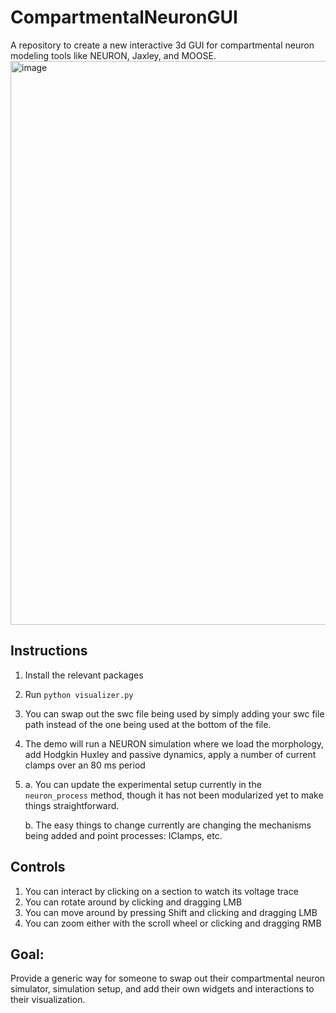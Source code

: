 # CompartmentalNeuronGUI
A repository to create a new interactive 3d GUI for compartmental neuron modeling tools like NEURON, Jaxley, and MOOSE.
<img width="902" alt="image" src="https://github.com/user-attachments/assets/fbdfcc50-5547-4f87-ae4d-48f3e3c653cd" />

## Instructions
1. Install the relevant packages
2. Run `python visualizer.py`
3. You can swap out the swc file being used by simply adding your swc file path instead of the one being used at the bottom of the file.
4. The demo will run a NEURON simulation where we load the morphology, add Hodgkin Huxley and passive dynamics, apply a number of current clamps over an 80 ms period
5.
    a. You can update the experimental setup currently in the `neuron_process` method, though it has not been modularized yet to make things straightforward.

    b. The easy things to change currently are changing the mechanisms being added and point processes: IClamps, etc.
## Controls
1. You can interact by clicking on a section to watch its voltage trace
2. You can rotate around by clicking and dragging LMB
3. You can move around by pressing Shift and clicking and dragging LMB
4. You can zoom either with the scroll wheel or clicking and dragging RMB
## Goal:
Provide a generic way for someone to swap out their compartmental neuron simulator, simulation setup, and add their own widgets and interactions to their visualization.
